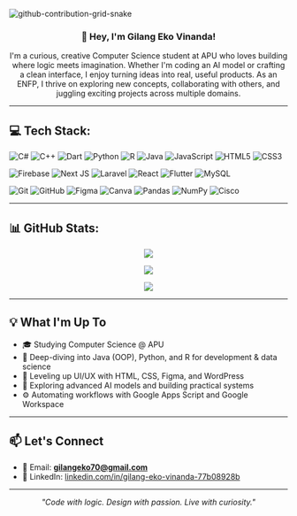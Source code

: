 ![github-contribution-grid-snake](https://github.com/user-attachments/assets/0397624f-1c9b-4eab-a5be-9c1f1a80e058)

<h3 align="center">👋 Hey, I'm Gilang Eko Vinanda!</h3>

<p align="center">
I'm a curious, creative Computer Science student at APU who loves building where logic meets imagination. Whether I'm coding an AI model or crafting a clean interface, I enjoy turning ideas into real, useful products. As an ENFP, I thrive on exploring new concepts, collaborating with others, and juggling exciting projects across multiple domains.
</p>


---

## 💻 Tech Stack:

![C#](https://img.shields.io/badge/c%23-%23239120.svg?style=for-the-badge&logo=csharp&logoColor=white) ![C++](https://img.shields.io/badge/c++-%2300599C.svg?style=for-the-badge&logo=c%2B%2B&logoColor=white) ![Dart](https://img.shields.io/badge/dart-%230175C2.svg?style=for-the-badge&logo=dart&logoColor=white) ![Python](https://img.shields.io/badge/python-3670A0?style=for-the-badge&logo=python&logoColor=ffdd54) ![R](https://img.shields.io/badge/r-%23276DC3.svg?style=for-the-badge&logo=r&logoColor=white) ![Java](https://img.shields.io/badge/java-%23ED8B00.svg?style=for-the-badge&logo=openjdk&logoColor=white) ![JavaScript](https://img.shields.io/badge/javascript-%23323330.svg?style=for-the-badge&logo=javascript&logoColor=%23F7DF1E) ![HTML5](https://img.shields.io/badge/html5-%23E34F26.svg?style=for-the-badge&logo=html5&logoColor=white) ![CSS3](https://img.shields.io/badge/css3-%231572B6.svg?style=for-the-badge&logo=css3&logoColor=white)

![Firebase](https://img.shields.io/badge/firebase-%23039BE5.svg?style=for-the-badge&logo=firebase) ![Next JS](https://img.shields.io/badge/Next-black?style=for-the-badge&logo=next.js&logoColor=white) ![Laravel](https://img.shields.io/badge/laravel-%23FF2D20.svg?style=for-the-badge&logo=laravel&logoColor=white) ![React](https://img.shields.io/badge/react-%2320232a.svg?style=for-the-badge&logo=react&logoColor=%2361DAFB) ![Flutter](https://img.shields.io/badge/Flutter-%2302569B.svg?style=for-the-badge&logo=Flutter&logoColor=white) ![MySQL](https://img.shields.io/badge/mysql-4479A1.svg?style=for-the-badge&logo=mysql&logoColor=white)

![Git](https://img.shields.io/badge/git-%23F05033.svg?style=for-the-badge&logo=git&logoColor=white) ![GitHub](https://img.shields.io/badge/github-%23121011.svg?style=for-the-badge&logo=github&logoColor=white) ![Figma](https://img.shields.io/badge/figma-%23F24E1E.svg?style=for-the-badge&logo=figma&logoColor=white) ![Canva](https://img.shields.io/badge/Canva-%2300C4CC.svg?style=for-the-badge&logo=Canva&logoColor=white) ![Pandas](https://img.shields.io/badge/pandas-%23150458.svg?style=for-the-badge&logo=pandas&logoColor=white) ![NumPy](https://img.shields.io/badge/numpy-%23013243.svg?style=for-the-badge&logo=numpy&logoColor=white) ![Cisco](https://img.shields.io/badge/cisco-%23049fd9.svg?style=for-the-badge&logo=cisco&logoColor=black)

---

## 📊 GitHub Stats:

<div align="center">
  
![](https://github-readme-stats.vercel.app/api?username=Gjlang&theme=dark&hide_border=false&include_all_commits=false&count_private=false)

![](https://nirzak-streak-stats.vercel.app/?user=Gjlang&theme=dark&hide_border=false)

![](https://github-readme-stats.vercel.app/api/top-langs/?username=Gjlang&theme=dark&hide_border=false&include_all_commits=false&count_private=false&layout=compact)

</div>

---

## 💡 What I'm Up To

- 🎓 Studying Computer Science @ APU  
- 📘 Deep-diving into Java (OOP), Python, and R for development & data science  
- 🎨 Leveling up UI/UX with HTML, CSS, Figma, and WordPress  
- 🤖 Exploring advanced AI models and building practical systems  
- ⚙️ Automating workflows with Google Apps Script and Google Workspace  

---

## 📫 Let's Connect

- 💌 Email: **gilangeko70@gmail.com**  
- 💼 LinkedIn: [linkedin.com/in/gilang-eko-vinanda-77b08928b](https://www.linkedin.com/in/gilang-eko-vinanda-77b08928b/)

---

<p align="center">
  <i>"Code with logic. Design with passion. Live with curiosity."</i>
</p>

<!-- Proudly created with GPRM ( https://gprm.itsvg.in ) -->
